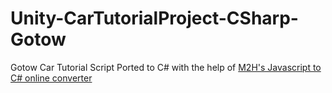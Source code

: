 Unity-CarTutorialProject-CSharp-Gotow
=====================================

Gotow Car Tutorial Script Ported to C# with the help of [M2H's Javascript to C# online converter](http://www.m2h.nl/files/js_to_c.php)
